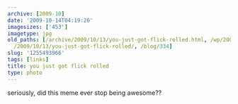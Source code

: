 ```yaml
---
archive: [2009-10]
date: '2009-10-14T04:19:26'
imagesizes: ['453']
imagetype: jpg
old_paths: [/archive/2009/10/13/you-just-got-flick-rolled.html, /wp/2009/10/13/you-just-got-flick-rolled/,
  /2009/10/13/you-just-got-flick-rolled/, /blog/334]
slug: '1255493966'
tags: [links]
title: you just got flick rolled
type: photo
---
```


seriously, did this meme ever stop being awesome??



